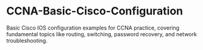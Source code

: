 # CCNA-Basic-Cisco-Configuration
Basic Cisco IOS configuration examples for CCNA practice, covering fundamental topics like routing, switching, password recovery, and network troubleshooting.
